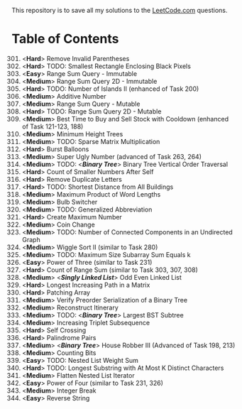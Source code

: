 This repository is to save all my solutions to the [LeetCode.com][LeetCode]
questions.


Table of Contents
=================

301. \<**Hard**>    Remove Invalid Parentheses
302. \<**Hard**>    TODO: Smallest Rectangle Enclosing Black Pixels
303. \<**Easy**>    Range Sum Query - Immutable
304. \<**Medium**>  Range Sum Query 2D - Immutable
305. \<**Hard**>    TODO: Number of Islands II (enhanced of Task 200)
306. \<**Medium**>  Additive Number
307. \<**Medium**>  Range Sum Query - Mutable
308. \<**Hard**>    TODO: Range Sum Query 2D - Mutable
309. \<**Medium**>  Best Time to Buy and Sell Stock with Cooldown (enhanced of Task 121-123, 188)
310. \<**Medium**>  Minimum Height Trees
311. \<**Medium**>  TODO: Sparse Matrix Multiplication
312. \<**Hard**>    Burst Balloons
313. \<**Medium**>  Super Ugly Number (advanced of Task 263, 264)
314. \<**Medium**>  TODO: \<***Binary Tree***> Binary Tree Vertical Order Traversal
315. \<**Hard**>    Count of Smaller Numbers After Self
316. \<**Hard**>    Remove Duplicate Letters
317. \<**Hard**>    TODO: Shortest Distance from All Buildings
318. \<**Medium**>  Maximum Product of Word Lengths
319. \<**Medium**>  Bulb Switcher
320. \<**Medium**>  TODO: Generalized Abbreviation
321. \<**Hard**>    Create Maximum Number
322. \<**Medium**>  Coin Change
323. \<**Medium**>  TODO: Number of Connected Components in an Undirected Graph
324. \<**Medium**>  Wiggle Sort II (similar to Task 280)
325. \<**Medium**>  TODO: Maximum Size Subarray Sum Equals k
326. \<**Easy**>    Power of Three (similar to Task 231)
327. \<**Hard**>    Count of Range Sum (similar to Task 303, 307, 308)
328. \<**Medium**>  \<***Singly Linked List***> Odd Even Linked List
329. \<**Hard**>    Longest Increasing Path in a Matrix
330. \<**Hard**>    Patching Array
331. \<**Medium**>  Verify Preorder Serialization of a Binary Tree
332. \<**Medium**>  Reconstruct Itinerary
333. \<**Medium**>  TODO: \<***Binary Tree***> Largest BST Subtree
334. \<**Medium**>  Increasing Triplet Subsequence
335. \<**Hard**>    Self Crossing
336. \<**Hard**>    Palindrome Pairs
337. \<**Medium**>  \<***Binary Tree***> House Robber III (Advanced of Task 198, 213)
338. \<**Medium**>  Counting Bits
339. \<**Easy**>    TODO: Nested List Weight Sum
340. \<**Hard**>    TODO: Longest Substring with At Most K Distinct Characters
341. \<**Medium**>  Flatten Nested List Iterator
342. \<**Easy**>    Power of Four (similar to Task 231, 326)
343. \<**Medium**>  Integer Break
344. \<**Easy**>    Reverse String


[LeetCode]: https://leetcode.com/problemset/all/
[archive001]: /archives001
[archive002]: /archives002
[archive003]: /archives003
